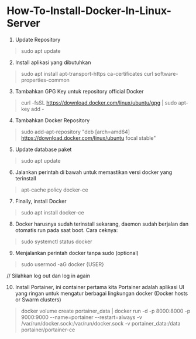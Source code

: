 # How-To-Install-Docker-In-Linux-Server

1. Update Repository
  > sudo apt update
2. Install aplikasi yang dibutuhkan  
  > sudo apt install apt-transport-https ca-certificates curl software-properties-common
3. Tambahkan GPG Key untuk repository official Docker
  > curl -fsSL https://download.docker.com/linux/ubuntu/gpg | sudo apt-key add -
4. Tambahkan Docker Repository
  > sudo add-apt-repository "deb [arch=amd64] https://download.docker.com/linux/ubuntu focal stable"
5. Update database paket
  > sudo apt update
6. Jalankan perintah di bawah untuk memastikan versi docker yang terinstall 
  > apt-cache policy docker-ce
7. Finally, install Docker
  > sudo apt install docker-ce
8. Docker harusnya sudah terinstall sekarang, daemon sudah berjalan dan otomatis run pada saat boot. Cara ceknya:
  > sudo systemctl status docker
9. Menjalankan perintah docker tanpa sudo (optional)
  > sudo usermod -aG docker {USER}

// Silahkan log out dan log in again

10. Install Portainer, ini container pertama kita
Portainer adalah aplikasi UI yang ringan untuk mengatur berbagai lingkungan docker (Docker hosts or Swarm clusters)
  > docker volume create portainer_data | docker run -d -p 8000:8000 -p 9000:9000 --name=portainer --restart=always -v /var/run/docker.sock:/var/run/docker.sock -v portainer_data:/data portainer/portainer-ce

